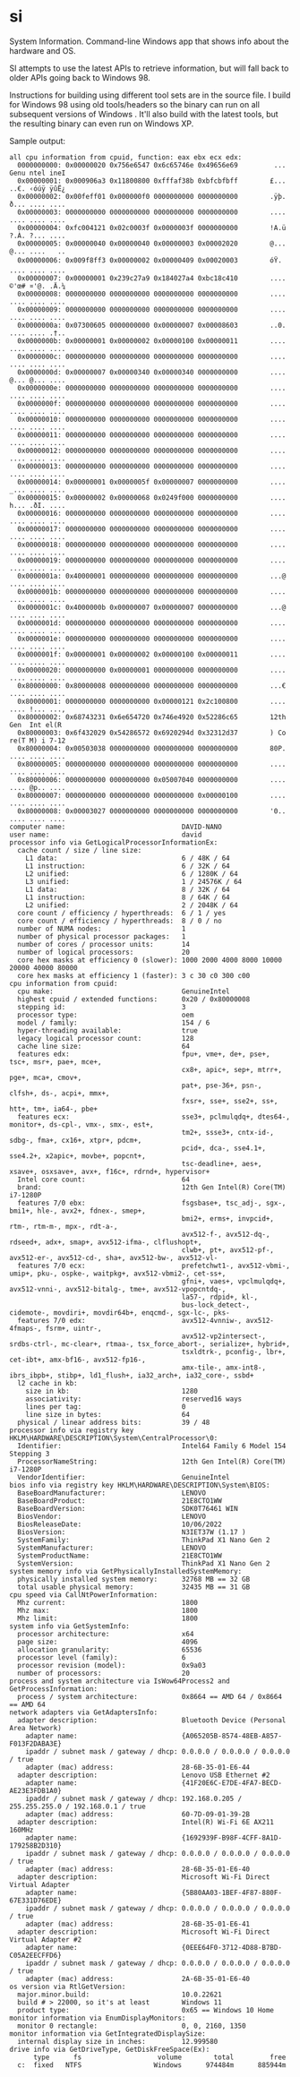 # si
System Information. Command-line Windows app that shows info about the hardware and OS.

SI attempts to use the latest APIs to retrieve information, but will fall back to older APIs
going back to Windows 98. 

Instructions for building using different tool sets are in the source file. I build for Windows 98
using old tools/headers so the binary can run on all subsequent versions of Windows . It'll
also build with the latest tools, but the resulting binary can even run on Windows XP.

Sample output:

    all cpu information from cpuid, function: eax ebx ecx edx:
      0000000000: 0x00000020 0x756e6547 0x6c65746e 0x49656e69         ... Genu ntel ineI 
      0x00000001: 0x000906a3 0x11800800 0xfffaf38b 0xbfcbfbff        £... ..€. ‹óúÿ ÿûË¿ 
      0x00000002: 0x00feff01 0x000000f0 0000000000 0000000000        .ÿþ. ð... .... .... 
      0x00000003: 0000000000 0000000000 0000000000 0000000000        .... .... .... .... 
      0x00000004: 0xfc004121 0x02c0003f 0x0000003f 0000000000        !A.ü ?.À. ?... .... 
      0x00000005: 0x00000040 0x00000040 0x00000003 0x00002020        @... @... ....   .. 
      0x00000006: 0x009f8ff3 0x00000002 0x00000409 0x00020003        óŸ. .... .... .... 
      0x00000007: 0x00000001 0x239c27a9 0x184027a4 0xbc18c410        .... ©'œ# ¤'@. .Ä.¼ 
      0x00000008: 0000000000 0000000000 0000000000 0000000000        .... .... .... .... 
      0x00000009: 0000000000 0000000000 0000000000 0000000000        .... .... .... .... 
      0x0000000a: 0x07300605 0000000000 0x00000007 0x00008603        ..0. .... .... .†.. 
      0x0000000b: 0x00000001 0x00000002 0x00000100 0x00000011        .... .... .... .... 
      0x0000000c: 0000000000 0000000000 0000000000 0000000000        .... .... .... .... 
      0x0000000d: 0x00000007 0x00000340 0x00000340 0000000000        .... @... @... .... 
      0x0000000e: 0000000000 0000000000 0000000000 0000000000        .... .... .... .... 
      0x0000000f: 0000000000 0000000000 0000000000 0000000000        .... .... .... .... 
      0x00000010: 0000000000 0000000000 0000000000 0000000000        .... .... .... .... 
      0x00000011: 0000000000 0000000000 0000000000 0000000000        .... .... .... .... 
      0x00000012: 0000000000 0000000000 0000000000 0000000000        .... .... .... .... 
      0x00000013: 0000000000 0000000000 0000000000 0000000000        .... .... .... .... 
      0x00000014: 0x00000001 0x0000005f 0x00000007 0000000000        .... _... .... .... 
      0x00000015: 0x00000002 0x00000068 0x0249f000 0000000000        .... h... .ðI. .... 
      0x00000016: 0000000000 0000000000 0000000000 0000000000        .... .... .... .... 
      0x00000017: 0000000000 0000000000 0000000000 0000000000        .... .... .... .... 
      0x00000018: 0000000000 0000000000 0000000000 0000000000        .... .... .... .... 
      0x00000019: 0000000000 0000000000 0000000000 0000000000        .... .... .... .... 
      0x0000001a: 0x40000001 0000000000 0000000000 0000000000        ...@ .... .... .... 
      0x0000001b: 0000000000 0000000000 0000000000 0000000000        .... .... .... .... 
      0x0000001c: 0x4000000b 0x00000007 0x00000007 0000000000        ...@ .... .... .... 
      0x0000001d: 0000000000 0000000000 0000000000 0000000000        .... .... .... .... 
      0x0000001e: 0000000000 0000000000 0000000000 0000000000        .... .... .... .... 
      0x0000001f: 0x00000001 0x00000002 0x00000100 0x00000011        .... .... .... .... 
      0x00000020: 0000000000 0x00000001 0000000000 0000000000        .... .... .... .... 
      0x80000000: 0x80000008 0000000000 0000000000 0000000000        ...€ .... .... .... 
      0x80000001: 0000000000 0000000000 0x00000121 0x2c100800        .... .... !... ..., 
      0x80000002: 0x68743231 0x6e654720 0x746e4920 0x52286c65        12th  Gen  Int el(R 
      0x80000003: 0x6f432029 0x54286572 0x6920294d 0x32312d37        ) Co re(T M) i 7-12 
      0x80000004: 0x00503038 0000000000 0000000000 0000000000        80P. .... .... .... 
      0x80000005: 0000000000 0000000000 0000000000 0000000000        .... .... .... .... 
      0x80000006: 0000000000 0000000000 0x05007040 0000000000        .... .... @p.. .... 
      0x80000007: 0000000000 0000000000 0000000000 0x00000100        .... .... .... .... 
      0x80000008: 0x00003027 0000000000 0000000000 0000000000        '0.. .... .... .... 
    computer name:                             DAVID-NANO
    user name:                                 david
    processor info via GetLogicalProcessorInformationEx:
      cache count / size / line size:
        L1 data:                               6 / 48K / 64
        L1 instruction:                        6 / 32K / 64
        L2 unified:                            6 / 1280K / 64
        L3 unified:                            1 / 24576K / 64
        L1 data:                               8 / 32K / 64
        L1 instruction:                        8 / 64K / 64
        L2 unified:                            2 / 2048K / 64
      core count / efficiency / hyperthreads:  6 / 1 / yes
      core count / efficiency / hyperthreads:  8 / 0 / no
      number of NUMA nodes:                    1
      number of physical processor packages:   1
      number of cores / processor units:       14
      number of logical processors:            20
      core hex masks at efficiency 0 (slower): 1000 2000 4000 8000 10000 20000 40000 80000
      core hex masks at efficiency 1 (faster): 3 c 30 c0 300 c00
    cpu information from cpuid:
      cpu make:                                GenuineIntel
      highest cpuid / extended functions:      0x20 / 0x80000008
      stepping id:                             3
      processor type:                          oem
      model / family:                          154 / 6
      hyper-threading available:               true
      legacy logical processor count:          128
      cache line size:                         64
      features edx:                            fpu+, vme+, de+, pse+, tsc+, msr+, pae+, mce+, 
                                               cx8+, apic+, sep+, mtrr+, pge+, mca+, cmov+, 
                                               pat+, pse-36+, psn-, clfsh+, ds-, acpi+, mmx+, 
                                               fxsr+, sse+, sse2+, ss+, htt+, tm+, ia64-, pbe+
      features ecx:                            sse3+, pclmulqdq+, dtes64-, monitor+, ds-cpl-, vmx-, smx-, est+, 
                                               tm2+, ssse3+, cntx-id-, sdbg-, fma+, cx16+, xtpr+, pdcm+, 
                                               pcid+, dca-, sse4.1+, sse4.2+, x2apic+, movbe+, popcnt+, 
                                               tsc-deadline+, aes+, xsave+, osxsave+, avx+, f16c+, rdrnd+, hypervisor+
      Intel core count:                        64
      brand:                                   12th Gen Intel(R) Core(TM) i7-1280P
      features 7/0 ebx:                        fsgsbase+, tsc_adj-, sgx-, bmi1+, hle-, avx2+, fdnex-, smep+, 
                                               bmi2+, erms+, invpcid+, rtm-, rtm-m-, mpx-, rdt-a-, 
                                               avx512-f-, avx512-dq-, rdseed+, adx+, smap+, avx512-ifma-, clflushopt+, 
                                               clwb+, pt+, avx512-pf-, avx512-er-, avx512-cd-, sha+, avx512-bw-, avx512-vl-
      features 7/0 ecx:                        prefetchwt1-, avx512-vbmi-, umip+, pku-, ospke-, waitpkg+, avx512-vbmi2-, cet-ss+, 
                                               gfni+, vaes+, vpclmulqdq+, avx512-vnni-, avx512-bitalg-, tme+, avx512-vpopcntdq-, 
                                               la57-, rdpid+, kl-, 
                                               bus-lock_detect-, cidemote-, movdiri+, movdir64b+, enqcmd-, sgx-lc-, pks-
      features 7/0 edx:                        avx512-4vnniw-, avx512-4fmaps-, fsrm+, uintr-, 
                                               avx512-vp2intersect-, srdbs-ctrl-, mc-clear+, rtmaa-, tsx_force_abort-, serialize+, hybrid+, 
                                               tsxldtrk-, pconfig-, lbr+, cet-ibt+, amx-bf16-, avx512-fp16-, 
                                               amx-tile-, amx-int8-, ibrs_ibpb+, stibp+, ld1_flush+, ia32_arch+, ia32_core-, ssbd+
      l2 cache in kb:
        size in kb:                            1280
        associativity:                         reserved16 ways
        lines per tag:                         0
        line size in bytes:                    64
      physical / linear address bits:          39 / 48
    processor info via registry key HKLM\HARDWARE\DESCRIPTION\System\CentralProcessor\0:
      Identifier:                              Intel64 Family 6 Model 154 Stepping 3
      ProcessorNameString:                     12th Gen Intel(R) Core(TM) i7-1280P
      VendorIdentifier:                        GenuineIntel
    bios info via registry key HKLM\HARDWARE\DESCRIPTION\System\BIOS:
      BaseBoardManufacturer:                   LENOVO
      BaseBoardProduct:                        21E8CTO1WW
      BaseBoardVersion:                        SDK0T76461 WIN
      BiosVendor:                              LENOVO
      BiosReleaseDate:                         10/06/2022
      BiosVersion:                             N3IET37W (1.17 )
      SystemFamily:                            ThinkPad X1 Nano Gen 2
      SystemManufacturer:                      LENOVO
      SystemProductName:                       21E8CTO1WW
      SystemVersion:                           ThinkPad X1 Nano Gen 2
    system memory info via GetPhysicallyInstalledSystemMemory:
      physically installed system memory:      32768 MB == 32 GB
      total usable physical memory:            32435 MB == 31 GB
    cpu speed via CallNtPowerInformation:
      Mhz current:                             1800
      Mhz max:                                 1800
      Mhz limit:                               1800
    system info via GetSystemInfo:
      processor architecture:                  x64
      page size:                               4096
      allocation granularity:                  65536
      processor level (family):                6
      processor revision (model):              0x9a03
      number of processors:                    20
    process and system architecture via IsWow64Process2 and GetProcessInformation:
      process / system architecture:           0x8664 == AMD 64 / 0x8664 == AMD 64
    network adapters via GetAdaptersInfo:
      adapter description:                     Bluetooth Device (Personal Area Network)
        adapter name:                          {A065205B-8574-48EB-A857-F013F2DABA3E}
        ipaddr / subnet mask / gateway / dhcp: 0.0.0.0 / 0.0.0.0 / 0.0.0.0 / true
        adapter (mac) address:                 28-6B-35-01-E6-44
      adapter description:                     Lenovo USB Ethernet #2
        adapter name:                          {41F20E6C-E7DE-4FA7-BECD-AE23E3FDB1A0}
        ipaddr / subnet mask / gateway / dhcp: 192.168.0.205 / 255.255.255.0 / 192.168.0.1 / true
        adapter (mac) address:                 60-7D-09-01-39-2B
      adapter description:                     Intel(R) Wi-Fi 6E AX211 160MHz
        adapter name:                          {1692939F-B98F-4CFF-8A1D-179258B2D310}
        ipaddr / subnet mask / gateway / dhcp: 0.0.0.0 / 0.0.0.0 / 0.0.0.0 / true
        adapter (mac) address:                 28-6B-35-01-E6-40
      adapter description:                     Microsoft Wi-Fi Direct Virtual Adapter
        adapter name:                          {5B80AA03-1BEF-4F87-880F-67E331D76EDE}
        ipaddr / subnet mask / gateway / dhcp: 0.0.0.0 / 0.0.0.0 / 0.0.0.0 / true
        adapter (mac) address:                 28-6B-35-01-E6-41
      adapter description:                     Microsoft Wi-Fi Direct Virtual Adapter #2
        adapter name:                          {0EEE64F0-3712-4D88-B7BD-C05A2EECFFD6}
        ipaddr / subnet mask / gateway / dhcp: 0.0.0.0 / 0.0.0.0 / 0.0.0.0 / true
        adapter (mac) address:                 2A-6B-35-01-E6-40
    os version via RtlGetVersion:
      major.minor.build:                       10.0.22621
      build # > 22000, so it's at least        Windows 11
      product type:                            0x65 == Windows 10 Home
    monitor information via EnumDisplayMonitors:
      monitor 0 rectangle:                     0, 0, 2160, 1350
    monitor information via GetIntegratedDisplaySize:
      internal display size in inches:         12.999580
    drive info via GetDriveType, GetDiskFreeSpace(Ex):
          type      fs                   volume        total         free
      c:  fixed   NTFS                  Windows      974484m      885944m
